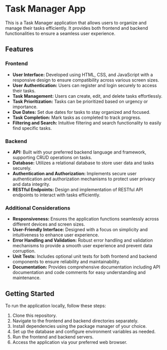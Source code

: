 # Task Manager App

This is a Task Manager application that allows users to organize and manage their tasks efficiently. It provides both frontend and backend functionalities to ensure a seamless user experience.

## Features

### Frontend

- **User Interface:** Developed using HTML, CSS, and JavaScript with a responsive design to ensure compatibility across various screen sizes.
- **User Authentication:** Users can register and login securely to access their tasks.
- **Task Management:** Users can create, edit, and delete tasks effortlessly.
- **Task Prioritization:** Tasks can be prioritized based on urgency or importance.
- **Due Dates:** Set due dates for tasks to stay organized and focused.
- **Task Completion:** Mark tasks as completed to track progress.
- **Filtering and Search:** Intuitive filtering and search functionality to easily find specific tasks.

### Backend

- **API:** Built with your preferred backend language and framework, supporting CRUD operations on tasks.
- **Database:** Utilizes a relational database to store user data and tasks securely.
- **Authentication and Authorization:** Implements secure user authentication and authorization mechanisms to protect user privacy and data integrity.
- **RESTful Endpoints:** Design and implementation of RESTful API endpoints to interact with tasks efficiently.

### Additional Considerations

- **Responsiveness:** Ensures the application functions seamlessly across different devices and screen sizes.
- **User-Friendly Interface:** Designed with a focus on simplicity and intuitiveness to enhance user experience.
- **Error Handling and Validation:** Robust error handling and validation mechanisms to provide a smooth user experience and prevent data corruption.
- **Unit Tests:** Includes optional unit tests for both frontend and backend components to ensure reliability and maintainability.
- **Documentation:** Provides comprehensive documentation including API documentation and code comments for easy understanding and maintenance.

## Getting Started

To run the application locally, follow these steps:

1. Clone this repository.
2. Navigate to the frontend and backend directories separately.
3. Install dependencies using the package manager of your choice.
4. Set up the database and configure environment variables as needed.
5. Run the frontend and backend servers.
6. Access the application via your preferred web browser.



